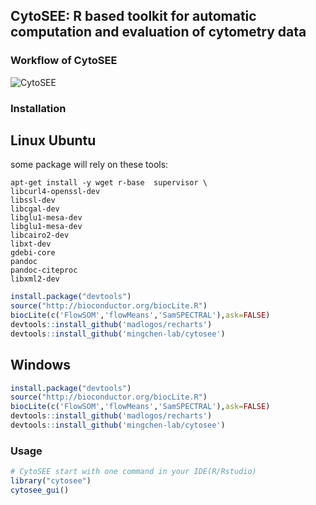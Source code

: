 ## CytoSEE: R based toolkit for automatic computation and evaluation of cytometry data


### Workflow of CytoSEE
![CytoSEE](http://bis.zju.edu.cn/picture/workflow_new_cytosee.png) 





### Installation

## Linux Ubuntu 

some package will rely on these tools:
 
```Shell
apt-get install -y wget r-base  supervisor \
libcurl4-openssl-dev
libssl-dev 
libcgal-dev 
libglu1-mesa-dev
libglu1-mesa-dev 
libcairo2-dev
libxt-dev
gdebi-core 
pandoc
pandoc-citeproc
libxml2-dev 
```

```R
install.package("devtools")
source("http://bioconductor.org/biocLite.R")
biocLite(c('FlowSOM','flowMeans','SamSPECTRAL'),ask=FALSE)
devtools::install_github('madlogos/recharts')
devtools::install_github('mingchen-lab/cytosee')
```

## Windows 


```R
install.package("devtools")
source("http://bioconductor.org/biocLite.R")
biocLite(c('FlowSOM','flowMeans','SamSPECTRAL'),ask=FALSE)
devtools::install_github('madlogos/recharts')
devtools::install_github('mingchen-lab/cytosee')
```

### Usage 
```R
# CytoSEE start with one command in your IDE(R/Rstudio)
library("cytosee")
cytosee_gui()
```


